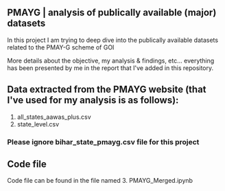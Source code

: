 ## PMAYG | analysis of publically available (major) datasets
In this project I am trying to deep dive into the publically available datasets related to the PMAY-G scheme of GOI

More details about the objective, my analysis & findings, etc... everything has been presented by me in the report that I've added in this repository.

## Data extracted from the PMAYG website (that I've used for my analysis is as follows):
1. all_states_aawas_plus.csv
2. state_level.csv

### Please ignore bihar_state_pmayg.csv file for this project

## Code file
Code file can be found in the file named 3. PMAYG_Merged.ipynb


